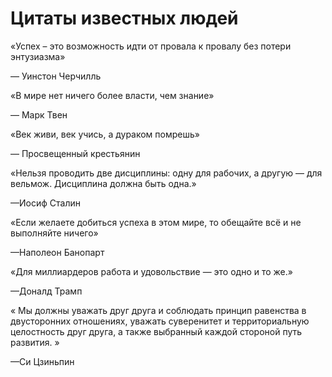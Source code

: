 <html>
<h1>Цитаты известных людей</h1>
  <div class="quote">
    <p>«Успех – это возможность идти от провала к провалу без потери энтузиазма»</p>
    <p class="author">— Уинстон Черчилль</p>
  </div>
  <div class="quote">
    <p>«В мире нет ничего более власти, чем знание»</p>
    <p class="author">— Марк Твен</p> 
  </div>
  <div class="quote">
    <p>«Век живи, век учись, а дураком помрешь»</p>
    <p class="author">— Просвещенный крестьянин</p>
  </div>
   <div class="quote">
    <p>«Нельзя проводить две дисциплины: одну для рабочих, а другую — для вельмож. Дисциплина должна быть одна.»</p>
    <p class="author">—Иосиф Сталин</p>
  </div>
  <div class="quote">
    <p>«Если желаете добиться успеха в этом мире, то обещайте всё и не выполняйте ничего»</p>
    <p class="author">—Наполеон Банопарт</p>
</div>
    <div class="quote">
    <p>«Для миллиардеров работа и удовольствие — это одно и то же.»</p>
    <p class="author">—Доналд Трамп</p>
</div>
 <div class="quote">
    <p>« Мы должны уважать друг друга и соблюдать принцип равенства в двусторонних отношениях, уважать суверенитет и территориальную целостность друг друга, а также выбранный каждой стороной путь развития.
»</p>
    <p class="author">—Cи Цзиньпин</p>
</div>

 


</body>
</html>





















    

